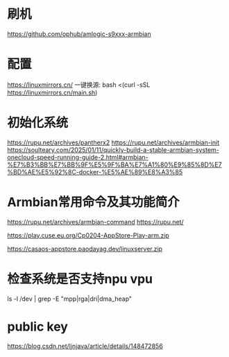 # 刷机
https://github.com/ophub/amlogic-s9xxx-armbian
# 配置
https://linuxmirrors.cn/
一键换源: bash <(curl -sSL https://linuxmirrors.cn/main.sh)

# 初始化系统
https://rupu.net/archives/pantherx2
https://rupu.net/archives/armbian-init
https://soulteary.com/2025/01/11/quickly-build-a-stable-armbian-system-onecloud-speed-running-guide-2.html#armbian-%E7%B3%BB%E7%BB%9F%E5%9F%BA%E7%A1%80%E9%85%8D%E7%BD%AE%E5%92%8C-docker-%E5%AE%89%E8%A3%85

# Armbian常用命令及其功能简介
https://rupu.net/archives/armbian-command
https://rupu.net/

https://play.cuse.eu.org/Cp0204-AppStore-Play-arm.zip

https://casaos-appstore.paodayag.dev/linuxserver.zip

# 检查系统是否支持npu vpu
ls -l /dev | grep -E "mpp|rga|dri|dma_heap"

# public key
https://blog.csdn.net/ljnjava/article/details/148472856

